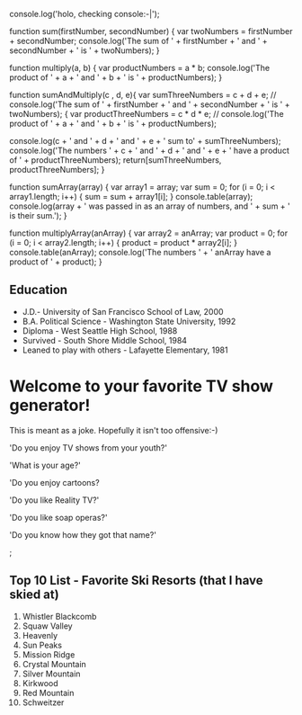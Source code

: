 console.log('holo, checking console:-|');

function sum(firstNumber, secondNumber) {
  var twoNumbers = firstNumber + secondNumber;
  console.log('The sum of ' + firstNumber + ' and ' + secondNumber + ' is ' + twoNumbers);
}

function multiply(a, b) {
  var productNumbers = a * b;
  console.log('The product of ' + a + ' and ' + b + ' is ' + productNumbers);
}

function sumAndMultiply(c , d, e){
  var sumThreeNumbers = c + d + e;
    // console.log('The sum of ' + firstNumber + ' and ' + secondNumber + ' is ' + twoNumbers); {
  var productThreeNumbers = c * d * e;
    // console.log('The product of ' + a + ' and ' + b + ' is ' + productNumbers);

  console.log(c + ' and ' + d + ' and ' + e + ' sum to' + sumThreeNumbers);
  console.log('The numbers ' + c + ' and ' + d + ' and ' + e + ' have a product of ' + productThreeNumbers);
  return[sumThreeNumbers, productThreeNumbers];
}

function sumArray(array) {
  var array1 = array;
  var sum = 0;
  for (i = 0; i < array1.length; i++) {
    sum = sum + array1[i];
  }
  console.table(array);
  console.log(array + ' was passed in as an array of numbers, and ' + sum + ' is their sum.');
}

function multiplyArray(anArray) {
  var array2 = anArray;
  var product = 0;
  for (i = 0; i < array2.length; i++) {
    product = product * array2[i];
  }
  console.table(anArray);
  console.log('The numbers ' + ' anArray have a product of ' + product);
}

<!DOCTYPE html>
<html>
  <head>
  </head>
  <body>
  <h2>Education</h2>
    <ul>
      <li>J.D.- University of San Francisco School of Law, 2000</li>
      <li>B.A. Political Science - Washington State University, 1992</li>
      <li>Diploma - West Seattle High School, 1988</li>
      <li>Survived - South Shore Middle School, 1984</li>
      <li>Leaned to play with others - Lafayette Elementary, 1981</li>
    </ul>
    <h1>Welcome to your favorite TV show generator!</h1>
      <p>This is meant as a joke. Hopefully it isn't too offensive:-)</p>
      <p>'Do you enjoy TV shows from your youth?'</p>
      <p>'What is your age?'</p>
      <p>'Do you enjoy cartoons?</p>
      <p>'Do you like Reality TV?'</p>
      <p>'Do you like soap operas?'</p>
      <p>'Do you know how they got that name?'</p>;
    <h2>Top 10 List - Favorite Ski Resorts (that I have skied at)</h2>
    <ol>
      <li>Whistler Blackcomb</li>
      <li>Squaw Valley</li>
      <li>Heavenly</li>
      <li>Sun Peaks</li>
      <li>Mission Ridge</li>
      <li>Crystal Mountain</li>
      <li>Silver Mountain</li>
      <li>Kirkwood</li>
      <li>Red Mountain</li>
      <li>Schweitzer</li>
    </ol>
      <script src ="/Users/jnjstern/cf/201/lab4/app.js" type="text/javascript"></script>
  </body>
</html>
